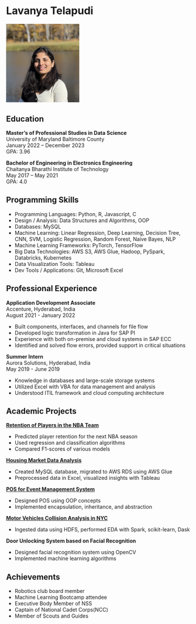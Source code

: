 # Lavanya Telapudi
<img src="IMG-3889.jpg" alt="drawing" width="200"/>

## Education

**Master’s of Professional Studies in Data Science**  
University of Maryland Baltimore County  
January 2022 – December 2023  
GPA: 3.96

**Bachelor of Engineering in Electronics Engineering**  
Chaitanya Bharathi Institute of Technology  
May 2017 – May 2021  
GPA: 4.0

## Programming Skills

- Programming Languages: Python, R, Javascript, C
- Design / Analysis: Data Structures and Algorithms, OOP
- Databases: MySQL
- Machine Learning: Linear Regression, Deep Learning, Decision Tree, CNN, SVM, Logistic Regression, Random Forest, Naive Bayes, NLP
- Machine Learning Frameworks: PyTorch, TensorFlow
- Big Data Technologies: AWS S3, AWS Glue, Hadoop, PySpark, Databricks, Kubernetes
- Data Visualization Tools: Tableau
- Dev Tools / Applications: Git, Microsoft Excel

## Professional Experience

**Application Development Associate**  
Accenture, Hyderabad, India  
August 2021 - January 2022

- Built components, interfaces, and channels for file flow
- Developed logic transformation in Java for SAP PI
- Experience with both on-premise and cloud systems in SAP ECC
- Identified and solved flow errors, provided support in critical situations

**Summer Intern**  
Aurora Solutions, Hyderabad, India  
May 2019 - June 2019

- Knowledge in databases and large-scale storage systems
- Utilized Excel with VBA for data management and analysis
- Understood ITIL framework and cloud computing architecture

## Academic Projects

[**Retention of Players in the NBA Team**](https://github.com/lavanyatelapudi/Academic_Projects/tree/main/NBA%20Data%20Analysis) 
- Predicted player retention for the next NBA season
- Used regression and classification algorithms
- Compared F1-scores of various models

[**Housing Market Data Analysis**](https://github.com/lavanyatelapudi/Academic_Projects/tree/main/Housing%20Market%20Data%20Analysis)  
- Created MySQL database, migrated to AWS RDS using AWS Glue
- Preprocessed data in Excel, visualized insights with Tableau

[**POS for Event Management System**](https://github.com/lavanyatelapudi/Academic_Projects/tree/main/Event%20Management%20POS) 
- Designed POS using OOP concepts
- Implemented encapsulation, inheritance, and abstraction

[**Motor Vehicles Collision Analysis in NYC**](https://github.com/lavanyatelapudi/Academic_Projects/tree/main/Motor%20Vehicle%20Collision) 
- Ingested data using HDFS, performed EDA with Spark, scikit-learn, Dask

**Door Unlocking System based on Facial Recognition**  
- Designed facial recognition system using OpenCV
- Implemented machine learning algorithms

## Achievements

- Robotics club board member
- Machine Learning Bootcamp attendee
- Executive Body Member of NSS
- Captain of National Cadet Corps(NCC)
- Member of Scouts and Guides
